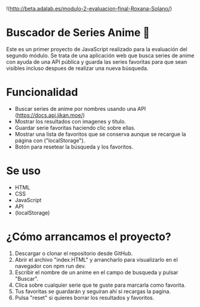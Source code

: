 !(http://beta.adalab.es/modulo-2-evaluacion-final-Roxana-Solano/)

# Buscador de Series Anime 🎴

Este es un primer proyecto de JavaScript realizado para la evaluación del segundo módulo. Se trata de una aplicación web que busca series de anime con ayuda de una API pública y guarda las series favoritas para que sean visibles incluso despues de realizar una nueva búsqueda.

# Funcionalidad

- Buscar series de anime por nombres usando una API (https://docs.api.jikan.moe/)
- Mostrar los resultados con imagenes y título.
- Guardar serie favoritas haciendo clic sobre ellas.
- Mostrar una lista de favoritos que se conserva aunque se recargue la página con ("localStorage").
- Botón para resetear la búsqueda y los favoritos.

# Se uso

- HTML
- CSS
- JavaScript
- API
- (localStorage)

# ¿Cómo arrancamos el proyecto?

1. Descargar o clonar el repositorio desde GitHub.
2. Abrir el archivo "index.HTML" y arrancharlo para visualizarlo en el navegador con npm run dev.
3. Escribir el nombre de un anime en el campo de busqueda y pulsar "Buscar".
4. Clica sobre cualquier serie que te guste para marcarla como favorita.
5. Tus favoritas se guardarán y seguiran ahí si recargas la pagina.
6. Pulsa "reset" si quieres borrar los resultados y favoritos.

<!-- **Roxana**
Estudiante de programación en formación.
Proyecto realizado como parte del aprendizaje en JavaScript, HTML y CSS. -->

